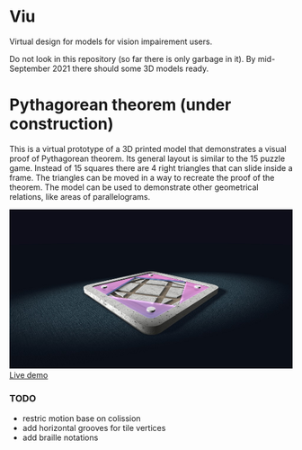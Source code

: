 # Viu
Virtual design for models for vision impairement users.

Do not look in this repository (so far there is only
garbage in it). By mid-September 2021 there should some
3D models ready.

# Pythagorean theorem (under construction)

This is a virtual prototype of a 3D printed model that demonstrates
a visual proof of Pythagorean theorem. Its general layout is similar
to the 15 puzzle game. Instead of 15 squares there are 4 right
triangles that can slide inside a frame. The triangles can be moved
in a way to recreate the proof of the theorem. The model can be used
to demonstrate other geometrical relations, like areas of parallelograms.

[<img src="model-pytha/snapshot1.jpg">](https://boytchev.github.io/viu/model-pytha/index.html)
[Live demo](https://boytchev.github.io/viu/model-pytha/index.html)

### TODO

* restric motion base on colission
* add horizontal grooves for tile vertices
* add braille notations